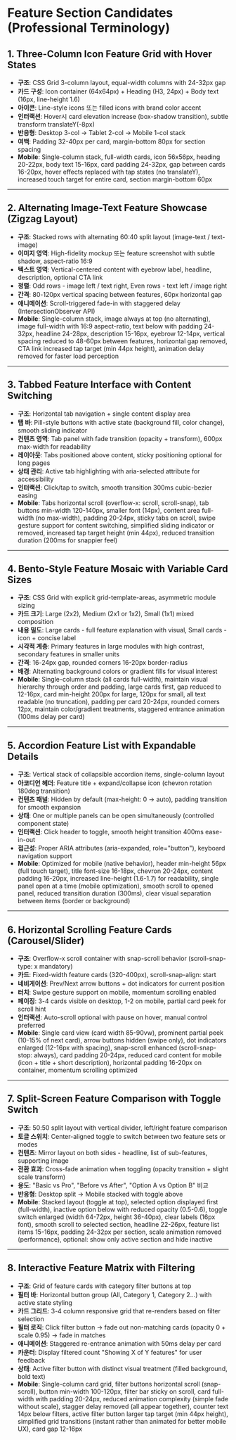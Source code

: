# Feature Section Candidates (Professional Terminology)

## 1. Three-Column Icon Feature Grid with Hover States

- **구조**: CSS Grid 3-column layout, equal-width columns with 24-32px gap
- **카드 구성**: Icon container (64x64px) + Heading (H3, 24px) + Body text (16px, line-height 1.6)
- **아이콘**: Line-style icons 또는 filled icons with brand color accent
- **인터랙션**: Hover시 card elevation increase (box-shadow transition), subtle transform translateY(-8px)
- **반응형**: Desktop 3-col → Tablet 2-col → Mobile 1-col stack
- **여백**: Padding 32-40px per card, margin-bottom 80px for section spacing
- **Mobile**: Single-column stack, full-width cards, icon 56x56px, heading 20-22px, body text 15-16px, card padding 24-32px, gap between cards 16-20px, hover effects replaced with tap states (no translateY), increased touch target for entire card, section margin-bottom 60px

---

## 2. Alternating Image-Text Feature Showcase (Zigzag Layout)

- **구조**: Stacked rows with alternating 60:40 split layout (image-text / text-image)
- **이미지 영역**: High-fidelity mockup 또는 feature screenshot with subtle shadow, aspect-ratio 16:9
- **텍스트 영역**: Vertical-centered content with eyebrow label, headline, description, optional CTA link
- **정렬**: Odd rows - image left / text right, Even rows - text left / image right
- **간격**: 80-120px vertical spacing between features, 60px horizontal gap
- **애니메이션**: Scroll-triggered fade-in with staggered delay (IntersectionObserver API)
- **Mobile**: Single-column stack, image always at top (no alternating), image full-width with 16:9 aspect-ratio, text below with padding 24-32px, headline 24-28px, description 15-16px, eyebrow 12-14px, vertical spacing reduced to 48-60px between features, horizontal gap removed, CTA link increased tap target (min 44px height), animation delay removed for faster load perception

---

## 3. Tabbed Feature Interface with Content Switching

- **구조**: Horizontal tab navigation + single content display area
- **탭 바**: Pill-style buttons with active state (background fill, color change), smooth sliding indicator
- **컨텐츠 영역**: Tab panel with fade transition (opacity + transform), 600px max-width for readability
- **레이아웃**: Tabs positioned above content, sticky positioning optional for long pages
- **상태 관리**: Active tab highlighting with aria-selected attribute for accessibility
- **인터랙션**: Click/tap to switch, smooth transition 300ms cubic-bezier easing
- **Mobile**: Tabs horizontal scroll (overflow-x: scroll, scroll-snap), tab buttons min-width 120-140px, smaller font (14px), content area full-width (no max-width), padding 20-24px, sticky tabs on scroll, swipe gesture support for content switching, simplified sliding indicator or removed, increased tap target height (min 44px), reduced transition duration (200ms for snappier feel)

---

## 4. Bento-Style Feature Mosaic with Variable Card Sizes

- **구조**: CSS Grid with explicit grid-template-areas, asymmetric module sizing
- **카드 크기**: Large (2x2), Medium (2x1 or 1x2), Small (1x1) mixed composition
- **내용 밀도**: Large cards - full feature explanation with visual, Small cards - icon + concise label
- **시각적 계층**: Primary features in large modules with high contrast, secondary features in smaller units
- **간격**: 16-24px gap, rounded corners 16-20px border-radius
- **배경**: Alternating background colors or gradient fills for visual interest
- **Mobile**: Single-column stack (all cards full-width), maintain visual hierarchy through order and padding, large cards first, gap reduced to 12-16px, card min-height 200px for large, 120px for small, all text readable (no truncation), padding per card 20-24px, rounded corners 12px, maintain color/gradient treatments, staggered entrance animation (100ms delay per card)

---

## 5. Accordion Feature List with Expandable Details

- **구조**: Vertical stack of collapsible accordion items, single-column layout
- **아코디언 헤더**: Feature title + expand/collapse icon (chevron rotation 180deg transition)
- **컨텐츠 패널**: Hidden by default (max-height: 0 → auto), padding transition for smooth expansion
- **상태**: One or multiple panels can be open simultaneously (controlled component state)
- **인터랙션**: Click header to toggle, smooth height transition 400ms ease-in-out
- **접근성**: Proper ARIA attributes (aria-expanded, role="button"), keyboard navigation support
- **Mobile**: Optimized for mobile (native behavior), header min-height 56px (full touch target), title font-size 16-18px, chevron 20-24px, content padding 16-20px, increased line-height (1.6-1.7) for readability, single panel open at a time (mobile optimization), smooth scroll to opened panel, reduced transition duration (300ms), clear visual separation between items (border or background)

---

## 6. Horizontal Scrolling Feature Cards (Carousel/Slider)

- **구조**: Overflow-x scroll container with snap-scroll behavior (scroll-snap-type: x mandatory)
- **카드**: Fixed-width feature cards (320-400px), scroll-snap-align: start
- **네비게이션**: Prev/Next arrow buttons + dot indicators for current position
- **터치**: Swipe gesture support on mobile, momentum scrolling enabled
- **페이징**: 3-4 cards visible on desktop, 1-2 on mobile, partial card peek for scroll hint
- **인터랙션**: Auto-scroll optional with pause on hover, manual control preferred
- **Mobile**: Single card view (card width 85-90vw), prominent partial peek (10-15% of next card), arrow buttons hidden (swipe only), dot indicators enlarged (12-16px with spacing), snap-scroll enhanced (scroll-snap-stop: always), card padding 20-24px, reduced card content for mobile (icon + title + short description), horizontal padding 16-20px on container, momentum scrolling optimized

---

## 7. Split-Screen Feature Comparison with Toggle Switch

- **구조**: 50:50 split layout with vertical divider, left/right feature comparison
- **토글 스위치**: Center-aligned toggle to switch between two feature sets or modes
- **컨텐츠**: Mirror layout on both sides - headline, list of sub-features, supporting image
- **전환 효과**: Cross-fade animation when toggling (opacity transition + slight scale transform)
- **용도**: "Basic vs Pro", "Before vs After", "Option A vs Option B" 비교
- **반응형**: Desktop split → Mobile stacked with toggle above
- **Mobile**: Stacked layout (toggle at top), selected option displayed first (full-width), inactive option below with reduced opacity (0.5-0.6), toggle switch enlarged (width 64-72px, height 36-40px), clear labels (16px font), smooth scroll to selected section, headline 22-26px, feature list items 15-16px, padding 24-32px per section, scale animation removed (performance), optional: show only active section and hide inactive

---

## 8. Interactive Feature Matrix with Filtering

- **구조**: Grid of feature cards with category filter buttons at top
- **필터 바**: Horizontal button group (All, Category 1, Category 2...) with active state styling
- **카드 그리드**: 3-4 column responsive grid that re-renders based on filter selection
- **필터 로직**: Click filter button → fade out non-matching cards (opacity 0 + scale 0.95) → fade in matches
- **애니메이션**: Staggered re-entrance animation with 50ms delay per card
- **카운터**: Display filtered count "Showing X of Y features" for user feedback
- **상태**: Active filter button with distinct visual treatment (filled background, bold text)
- **Mobile**: Single-column card grid, filter buttons horizontal scroll (snap-scroll), button min-width 100-120px, filter bar sticky on scroll, card full-width with padding 20-24px, reduced animation complexity (simple fade without scale), stagger delay removed (all appear together), counter text 14px below filters, active filter button larger tap target (min 44px height), simplified grid transitions (instant rather than animated for better mobile UX), card gap 12-16px
